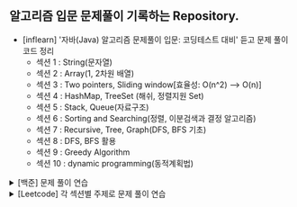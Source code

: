 ## 알고리즘 입문 문제풀이 기록하는 Repository.

* [inflearn] '자바(Java) 알고리즘 문제풀이 입문: 코딩테스트 대비' 듣고 문제 풀이 코드 정리
  * 섹션 1 : String(문자열)
  * 섹션 2 : Array(1, 2차원 배열)
  * 섹션 3 : Two pointers, Sliding window[효율성: O(n^2) --> O(n)]
  * 섹션 4 : HashMap, TreeSet (해쉬, 정렬지원 Set)
  * 섹션 5 : Stack, Queue(자료구조)
  * 섹션 6 : Sorting and Searching(정렬, 이분검색과 결정 알고리즘)
  * 섹션 7 : Recursive, Tree, Graph(DFS, BFS 기초)
  * 섹션 8 : DFS, BFS 활용
  * 섹션 9 : Greedy Algorithm
  * 섹션 10 : dynamic programming(동적계획법)
<details>
 <summary>[백준] 문제 풀이 연습</summary>
 <ul>
   <li>String 완료.(23/9/8)</li>
   <li>DP 진행 중.</li>
 </ul>
</details>
<details>
 <summary>[Leetcode] 각 섹션별 주제로 문제 풀이 연습</summary>
 <ul>
 </ul>
</details>
